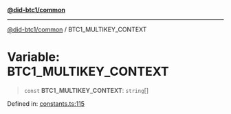 [**@did-btc1/common**](../README.md)

***

[@did-btc1/common](../globals.md) / BTC1\_MULTIKEY\_CONTEXT

# Variable: BTC1\_MULTIKEY\_CONTEXT

> `const` **BTC1\_MULTIKEY\_CONTEXT**: `string`[]

Defined in: [constants.ts:115](https://github.com/dcdpr/did-btc1-js/blob/751aedd75738c26882a2149e644ae32b9e424707/packages/common/src/constants.ts#L115)
